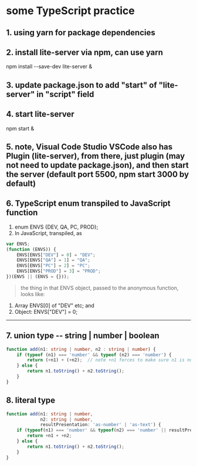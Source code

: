 # some TypeScript practice

## 1. using yarn for package dependencies

## 2. install lite-server via npm, can use yarn

npm install --save-dev lite-server &

## 3. update package.json to add "start" of "lite-server" in "script" field

## 4. start lite-server

npm start &

## 5. note, Visual Code Studio VSCode also has Plugin (lite-server), from there, just plugin (may not need to update package.json), and then start the server (default port 5500,  npm start 3000 by default)

## 6. TypeScript enum transpiled to JavaScript function
1. enum ENVS {DEV, QA, PC, PROD};
2. In JavaScript, transpiled, as

```JavaScript
var ENVS;
(function (ENVS)) {
    ENVS[ENVS["DEV"] = 0] = "DEV";
    ENVS[ENVS["QA"] = 1] = "QA";
    ENVS[ENVS["PC"] = 2] = "PC";
    ENVS[ENVS["PROD"] = 3] = "PROD";
})(ENVS || (ENVS = {}));
```


 > the thing in that ENVS object, passed to the anonymous function, looks like:
 >

1. Array ENVS[0] of "DEV" etc;  and 
2. Object:  ENVS["DEV"] = 0;

***


## 7. union type -- string | number | boolean

```TypeScript
function add(n1: string | number, n2 : string | number) {
    if (typeof (n1) === 'number' && typeof (n2) === 'number') {
        return (+n1) + (+n2);  // note +n1 forces to make sure n1 is number, otherwise transpiler error
    } else {
        return n1.toString() + n2.toString();
    }
}
```

## 8. literal type

```TypeScript
function add(n1: string | number,
             n2: string | number,
             resultPresentation: 'as-number' | 'as-text') {
    if (typeof(n1) === 'number' && typeof(n2) === 'number' || resultPresentation === 'as-number') {
        return +n1 + +n2;
    } else {
        return n1.toString() + n2.toString();
    }
}
```
